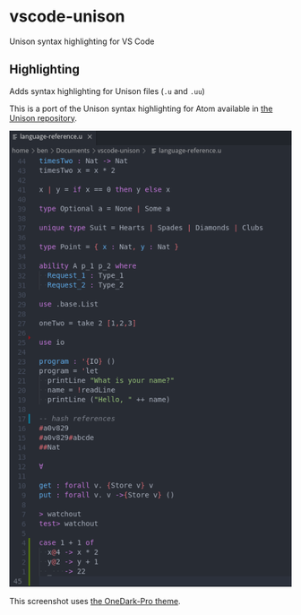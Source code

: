 # vscode-unison

Unison syntax highlighting for VS Code

## Highlighting

Adds syntax highlighting for Unison files (`.u` and `.uu`)

This is a port of the Unison syntax highlighting for Atom available in
[the Unison repository](https://github.com/unisonweb/unison/tree/master/editor-support).

![Screenshot](https://github.com/BenFradet/vscode-unison/raw/master/images/screenshot.png)

This screenshot uses [the OneDark-Pro theme](https://github.com/Binaryify/OneDark-Pro).

